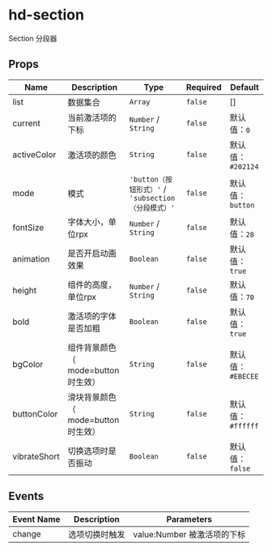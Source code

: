 # hd-section

Section 分段器

## Props

<!-- @vuese:hd-section:props:start -->
|Name|Description|Type|Required|Default|
|---|---|---|---|---|
|list|数据集合|`Array`|`false`|[]|
|current|当前激活项的下标|`Number` /  `String`|`false`|默认值：`0`|
|activeColor|激活项的颜色|`String`|`false`|默认值：`#202124`|
|mode|模式|`'button（按钮形式）'` / `'subsection（分段模式）'`|`false`|默认值：`button`|
|fontSize|字体大小，单位rpx|`Number` /  `String`|`false`|默认值：`28`|
|animation|是否开启动画效果|`Boolean`|`false`|默认值：`true`|
|height|组件的高度，单位rpx|`Number` /  `String`|`false`|默认值：`70`|
|bold|激活项的字体是否加粗|`Boolean`|`false`|默认值：`true`|
|bgColor|组件背景颜色（ mode=button时生效）|`String`|`false`|默认值：`#EBECEE`|
|buttonColor|滑块背景颜色（ mode=button时生效）|`String`|`false`|默认值：`#ffffff`|
|vibrateShort|切换选项时是否振动|`Boolean`|`false`|默认值：`false`|

<!-- @vuese:hd-section:props:end -->


## Events

<!-- @vuese:hd-section:events:start -->
|Event Name|Description|Parameters|
|---|---|---|
|change|选项切换时触发|value:Number 被激活项的下标|

<!-- @vuese:hd-section:events:end -->


